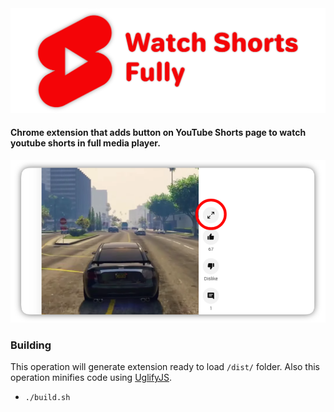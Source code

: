<img src="images/logo.png">

#### Chrome extension that adds button on YouTube Shorts page to watch youtube shorts in full media player.

<img src="images/screenshot.png">

### Building
This operation will generate extension ready to load `/dist/` folder. Also this operation minifies code using [UglifyJS](https://github.com/mishoo/UglifyJS).
- `./build.sh`